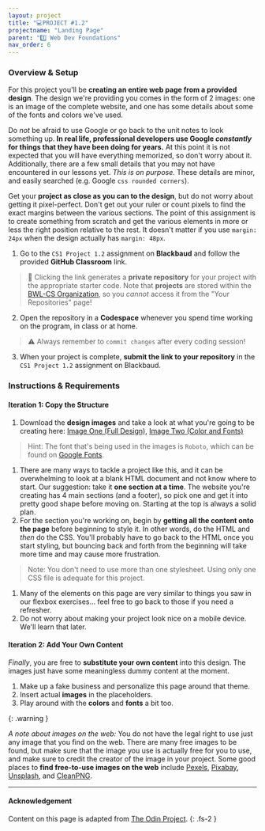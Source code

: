 ```yaml
---
layout: project
title: "💻PROJECT #1.2"
projectname: "Landing Page"
parent: "1️⃣ Web Dev Foundations"
nav_order: 6
---
```



### Overview & Setup

For this project you'll be **creating an entire web page from a provided design**. The design we're providing you comes in the form of 2 images: one is an image of the complete website, and one has some details about some of the fonts and colors we've used.

Do *not* be afraid to use Google or go back to the unit notes to look something up. **In real life, professional developers use Google *constantly* for things that they have been doing for years.** At this point it is not expected that you will have everything memorized, so don't worry about it. Additionally, there are a few small details that you may not have encountered in our lessons yet. *This is on purpose.* These details are minor, and easily searched (e.g. Google `css rounded corners`).

Get your **project as close as you can to the design**, but do not worry about getting it pixel-perfect. Don't get out your ruler or count pixels to find the exact margins between the various sections. The point of this assignment is to create something from scratch and get the various elements in more or less the right position relative to the rest. It doesn't matter if you use `margin: 24px` when the design actually has `margin: 48px`.

<div class="setup" markdown="block">

1. Go to the `CS1 Project 1.2` assignment on **Blackbaud** and follow the provided **GitHub Classroom** link.
  > 📁 Clicking the link generates a **private repository** for your project with the appropriate starter code. Note that **projects** are stored within the [BWL-CS Organization](https://github.com/BWL-CS), so you _cannot_ access it from the "Your Repositories" page!
2. Open the repository in a **Codespace** whenever you spend time working on the program, in class or at home. 
  > ⚠️ Always remember to `commit changes` after every coding session!
3. When your project is complete, **submit the link to your repository** in the `CS1 Project 1.2` assignment on Blackbaud.

</div>

### Instructions & Requirements

#### Iteration 1: Copy the Structure
<div class="task" markdown="block">

1. Download the **design images** and take a look at what you're going to be creating here: [Image One (Full Design)](https://cdn.statically.io/gh/TheOdinProject/curriculum/81a5d553f4073e593d23a6ab00d50eef8620796d/foundations/html_css/project/imgs/01.png), [Image Two (Color and Fonts)](https://cdn.statically.io/gh/TheOdinProject/curriculum/69e40b6fcacf567f77243547b7f89df75dd8c3d0/foundations/html_css/project/imgs/02.png)

> Hint: The font that's being used in the images is `Roboto`, which can be found on [Google Fonts](https://fonts.google.com/).

1. There are many ways to tackle a project like this, and it can be overwhelming to look at a blank HTML document and not know where to start. Our suggestion: take it **one section at a time**. The website you're creating has 4 main sections (and a footer), so pick one and get it into pretty good shape before moving on. Starting at the top is always a solid plan.
1. For the section you're working on, begin by **getting all the content onto the page** before beginning to style it. In other words, do the HTML and *then* do the CSS. You'll probably have to go back to the HTML once you start styling, but bouncing back and forth from the beginning will take more time and may cause more frustration.
> Note: You don't need to use more than one stylesheet. Using only one CSS file is adequate for this project.
1. Many of the elements on this page are very similar to things you saw in our flexbox exercises... feel free to go back to those if you need a refresher.
1. Do not worry about making your project look nice on a mobile device. We'll learn that later.

</div>

#### Iteration 2: Add Your Own Content

<div class="task" markdown="block">

*Finally*, you are free to **substitute your own content** into this design. The images just have some meaningless dummy content at the moment.
1. Make up a fake business and personalize this page around that theme.
2. Insert actual **images** in the placeholders.
3. Play around with the **colors** and **fonts** a bit too.

</div>

{: .warning }

_A note about images on the web:_ You do not have the legal right to use just any image that you find on the web. There are many free images to be found, but make sure that the image you use is actually free for you to use, and make sure to credit the creator of the image in your project. Some good places to **find free-to-use images on the web** include [Pexels](https://www.pexels.com/), [Pixabay](https://pixabay.com/), [Unsplash](https://unsplash.com/), and [CleanPNG](https://www.cleanpng.com/).

---

#### Acknowledgement

Content on this page is adapted from [The Odin Project](https://www.theodinproject.com/).
{: .fs-2 }
